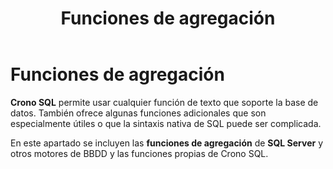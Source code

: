 ﻿---
title: Funciones de agregación
position: 11
Autogenerated: true
---

# Funciones de agregación

**Crono SQL** permite usar cualquier función de texto que soporte la base de datos. También ofrece algunas funciones adicionales que son especialmente útiles o que la sintaxis nativa de SQL puede ser complicada.

En este apartado se incluyen las **funciones de agregación**  de **SQL Server** y otros motores de BBDD y las funciones propias de Crono SQL.


<section-index />
